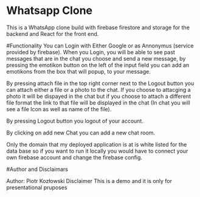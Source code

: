 # Whatsapp Clone

This is a WhatsApp clone build with firebase firestore and storage for the backend and React for the front end.

#Functionality
You can Login with Either Google or as Annonymus (service provided by firebase). When you Login, you will be able to see past messages that are in the chat you choose and send a new message, by pressing the emotikon button on the left of the input field you can add an emotikons from the box that will popup, to your message.

By pressing attach file in the top right corner next to the Logout button you can attach either a file or a photo to the chat.
If you choose to attacging a photo it will be dispayed in the chat but if you choose to attach a different file format the link to that file will be displayed in the chat (In chat you will see a file Icon as well as name of the file).

By pressing Logout button you logout of your account.

By clicking on add new Chat you can add a new chat room.


Only the domain that my deployed application is at is  white listed for the data base so if you want to run it locally you would have to connect your own firebase account and change the firebase config.

#Author and Disclaimars

Author: Piotr Kozłowski
Disclaimer This is a demo and it is only for presentational pruposes 





